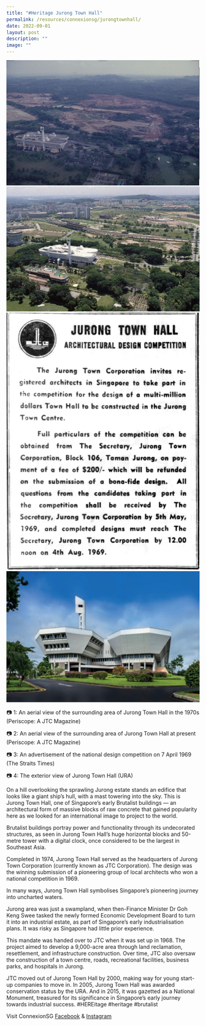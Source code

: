 ```yaml
---
title: "#Heritage Jurong Town Hall"
permalink: /resources/connexionsg/jurongtownhall/
date: 2022-09-01
layout: post
description: ""
image: ""
---
```


![](/images/connexionsg/2022/J1.jpg)
![](/images/connexionsg/2022/J2.jpg)
![](/images/connexionsg/2022/J3.jpg)
![](/images/connexionsg/2022/J4.jpg)

📷 1: An aerial view of the surrounding area of Jurong Town Hall in the 1970s (Periscope: A JTC Magazine)

📷 2: An aerial view of the surrounding area of Jurong Town Hall at present (Periscope: A JTC Magazine)

📷 3: An advertisement of the national design competition on 7 April 1969 (The Straits Times)

📷 4: The exterior view of Jurong Town Hall (URA)

On a hill overlooking the sprawling Jurong estate stands an edifice that looks like a giant ship’s hull, with a mast towering into the sky. This is Jurong Town Hall, one of Singapore’s early Brutalist buildings — an architectural form of massive blocks of raw concrete that gained popularity here as we looked for an international image to project to the world.

Brutalist buildings portray power and functionality through its undecorated structures, as seen in Jurong Town Hall’s huge horizontal blocks and 50-metre tower with a digital clock, once considered to be the largest in Southeast Asia.

Completed in 1974, Jurong Town Hall served as the headquarters of Jurong Town Corporation (currently known as JTC Corporation). The design was the winning submission of a pioneering group of local architects who won a national competition in 1969. 

In many ways, Jurong Town Hall symbolises Singapore’s pioneering journey into uncharted waters. 

Jurong area was just a swampland, when then-Finance Minister Dr Goh Keng Swee tasked the newly formed Economic Development Board to turn it into an industrial estate, as part of Singapore’s early industrialisation plans. It was risky as Singapore had little prior experience.

This mandate was handed over to JTC when it was set up in 1968. The project aimed to develop a 9,000-acre area through land reclamation, resettlement, and infrastructure construction. Over time, JTC also oversaw the construction of a town centre, roads, recreational facilities, business parks, and hospitals in Jurong.

JTC moved out of Jurong Town Hall by 2000, making way for young start-up companies to move in. In 2005, Jurong Town Hall was awarded conservation status by the URA. And in 2015, it was gazetted as a National Monument, treasured for its significance in Singapore’s early journey towards industrial success.  #HEREitage #heritage #brutalist 


Visit ConnexionSG [Facebook](https://www.facebook.com/ConnexionSG) & [Instagram](https://www.instagram.com/connexionsg/)